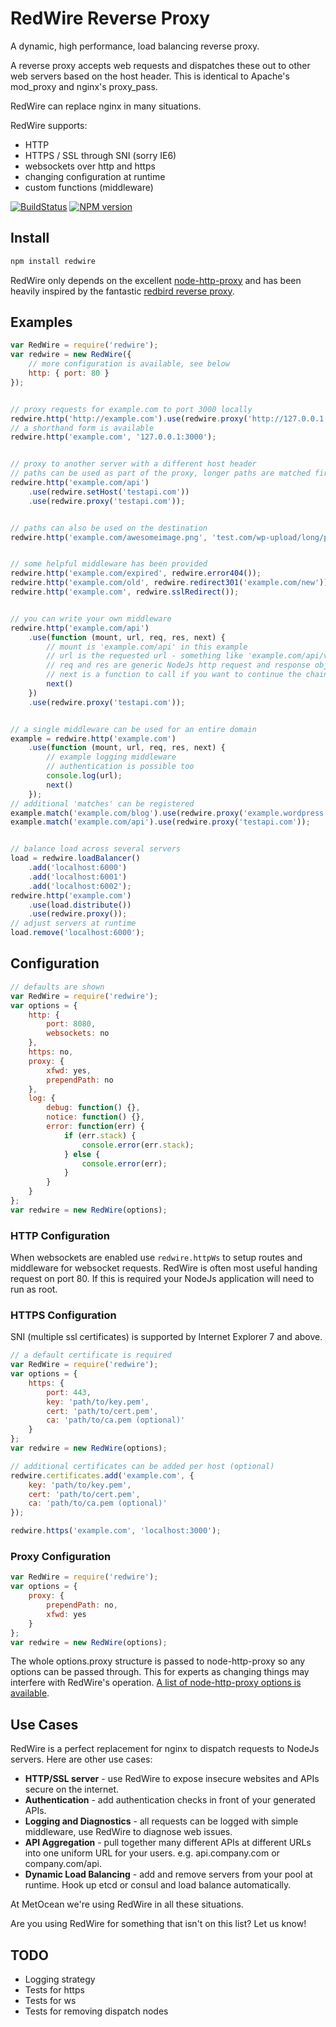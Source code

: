 # RedWire Reverse Proxy

A dynamic, high performance, load balancing reverse proxy.

A reverse proxy accepts web requests and dispatches these out to other web servers based on the host header. This is identical to Apache's mod_proxy and nginx's proxy_pass.

RedWire can replace nginx in many situations.

RedWire supports:
- HTTP
- HTTPS / SSL through SNI (sorry IE6)
- websockets over http and https
- changing configuration at runtime
- custom functions (middleware)

[![BuildStatus](https://secure.travis-ci.org/metocean/redwire.png?branch=master)](http://travis-ci.org/metocean/redwire)
[![NPM version](https://badge.fury.io/js/redwire.svg)](http://badge.fury.io/js/redwire)

## Install

```sh
npm install redwire
```

RedWire only depends on the excellent [node-http-proxy](https://github.com/nodejitsu/node-http-proxy) and has been heavily inspired by the fantastic [redbird reverse proxy](https://github.com/OptimalBits/redbird).

## Examples

```js
var RedWire = require('redwire');
var redwire = new RedWire({
    // more configuration is available, see below
    http: { port: 80 }
});


// proxy requests for example.com to port 3000 locally
redwire.http('http://example.com').use(redwire.proxy('http://127.0.0.1:3000'));
// a shorthand form is available
redwire.http('example.com', '127.0.0.1:3000');


// proxy to another server with a different host header
// paths can be used as part of the proxy, longer paths are matched first
redwire.http('example.com/api')
    .use(redwire.setHost('testapi.com'))
    .use(redwire.proxy('testapi.com'));


// paths can also be used on the destination
redwire.http('example.com/awesomeimage.png', 'test.com/wp-upload/long/path/IMG0234.png');


// some helpful middleware has been provided
redwire.http('example.com/expired', redwire.error404());
redwire.http('example.com/old', redwire.redirect301('example.com/new'));
redwire.http('example.com', redwire.sslRedirect());


// you can write your own middleware
redwire.http('example.com/api')
    .use(function (mount, url, req, res, next) {
        // mount is 'example.com/api' in this example
        // url is the requested url - something like 'example.com/api/v0/user'
        // req and res are generic NodeJs http request and response objects
        // next is a function to call if you want to continue the chain
        next()
    })
    .use(redwire.proxy('testapi.com'));


// a single middleware can be used for an entire domain
example = redwire.http('example.com')
    .use(function (mount, url, req, res, next) {
        // example logging middleware
        // authentication is possible too
        console.log(url);
        next()
    });
// additional 'matches' can be registered
example.match('example.com/blog').use(redwire.proxy('example.wordpress.com'));
example.match('example.com/api').use(redwire.proxy('testapi.com'));


// balance load across several servers
load = redwire.loadBalancer()
    .add('localhost:6000')
    .add('localhost:6001')
    .add('localhost:6002');
redwire.http('example.com')
    .use(load.distribute())
    .use(redwire.proxy());
// adjust servers at runtime
load.remove('localhost:6000');
```

## Configuration

```js
// defaults are shown
var RedWire = require('redwire');
var options = {
    http: {
        port: 8080,
        websockets: no
    },
    https: no,
    proxy: {
        xfwd: yes,
        prependPath: no
    },
    log: {
        debug: function() {},
        notice: function() {},
        error: function(err) {
            if (err.stack) {
                console.error(err.stack);
            } else {
                console.error(err);
            }
        }
    }
};
var redwire = new RedWire(options);
```

### HTTP Configuration

When websockets are enabled use `redwire.httpWs` to setup routes and middleware for websocket requests.
RedWire is often most useful handing request on port 80. If this is required your NodeJs application will need to run as root.

### HTTPS Configuration

SNI (multiple ssl certificates) is supported by Internet Explorer 7 and above.

```js
// a default certificate is required
var RedWire = require('redwire');
var options = {
    https: {
        port: 443,
        key: 'path/to/key.pem',
        cert: 'path/to/cert.pem',
        ca: 'path/to/ca.pem (optional)'
    }
};
var redwire = new RedWire(options);

// additional certificates can be added per host (optional)
redwire.certificates.add('example.com', {
    key: 'path/to/key.pem',
    cert: 'path/to/cert.pem',
    ca: 'path/to/ca.pem (optional)'
});

redwire.https('example.com', 'localhost:3000');
```

### Proxy Configuration

```js
var RedWire = require('redwire');
var options = {
    proxy: {
        prependPath: no,
        xfwd: yes
    }
};
var redwire = new RedWire(options);
```

The whole options.proxy structure is passed to node-http-proxy so any options can be passed through. This for experts as changing things may interfere with RedWire's operation. [A list of node-http-proxy options is available](https://github.com/nodejitsu/node-http-proxy#options).

## Use Cases

RedWire is a perfect replacement for nginx to dispatch requests to NodeJs servers. Here are other use cases:

- **HTTP/SSL server** - use RedWire to expose insecure websites and APIs secure on the internet.
- **Authentication** - add authentication checks in front of your generated APIs.
- **Logging and Diagnostics** - all requests can be logged with simple middleware, use RedWire to diagnose web issues.
- **API Aggregation** - pull together many different APIs at different URLs into one uniform URL for your users. e.g. api.company.com or company.com/api.
- **Dynamic Load Balancing** - add and remove servers from your pool at runtime. Hook up etcd or consul and load balance automatically.

At MetOcean we're using RedWire in all these situations.

Are you using RedWire for something that isn't on this list? Let us know!


## TODO

- Logging strategy
- Tests for https
- Tests for ws
- Tests for removing dispatch nodes
